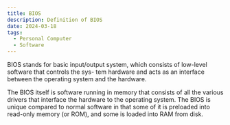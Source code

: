 ```yaml
---
title: BIOS
description: Definition of BIOS
date: 2024-03-18
tags:
  - Personal Computer
  - Software
---
```


BIOS stands for basic input/output system, which consists of low-level software that controls the sys-
tem hardware and acts as an interface between the operating system and the hardware.

The BIOS itself is software running in memory that consists of all the various drivers that interface
the hardware to the operating system. The BIOS is unique compared to normal software in that
some of it is preloaded into read-only memory (or ROM), and some is loaded into RAM from disk.